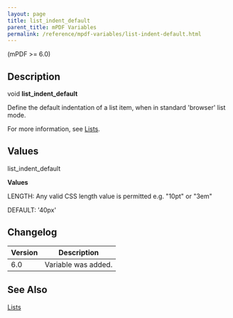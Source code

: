 ```yaml
---
layout: page
title: list_indent_default
parent_title: mPDF Variables
permalink: /reference/mpdf-variables/list-indent-default.html
---
```


<div id="bpmbook" class="bpmbook" style="direction:ltr;">
<div class="topic_user_field">
<div id="U0">
<p>(mPDF &gt;= 6.0)</p>
<h2>Description</h2>

<div class="alert alert-info" role="alert">void <b>list_indent_default</b></div>
<p>Define the default indentation of a list item, when in standard 'browser' list mode.</p>
<p>For more information, see <a href="/what-else-can-i-do/lists.html">Lists</a>.</p>
<h2>Values</h2>
<p class="manual_param_dt"><span class="parameter">list_indent_default</span></p>
<p class="manual_param_dd"><b>Values</b>

<span class="smallblock">LENGTH</span>: Any valid CSS length value is permitted e.g. "10pt" or "3em"

<span class="smallblock">DEFAULT</span>: '40px'</p>
<h2>Changelog</h2>
<table class="bpmTopic"> <thead>
<tr> <th>Version</th><th>Description</th> </tr>
</thead> <tbody>
<tr>
<td>6.0</td>
<td>Variable was added.</td>
</tr>
</tbody> </table>
<h2>See Also</h2>
<p><a href="/what-else-can-i-do/lists.html">Lists </a></p>
</div>
</div>

